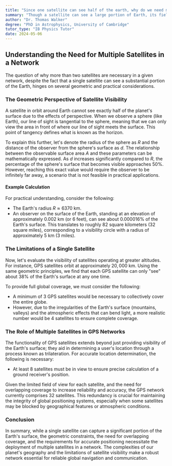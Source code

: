 ```yaml
---
title: "Since one satellite can see half of the earth, why do we need more than two satellites in a given network?"
summary: "Though a satellite can see a large portion of Earth, its field of view is limited by perspective. To cover the entire globe, a network needs multiple satellites due to limited coverage and the requirement for overlapping views, particularly for applications like GPS which use trilateration for accurate location finding."
author: "Dr. Thomas Walker"
degree: "PhD in Astrophysics, University of Cambridge"
tutor_type: "IB Physics Tutor"
date: 2024-05-06
---
```


## Understanding the Need for Multiple Satellites in a Network

The question of why more than two satellites are necessary in a given network, despite the fact that a single satellite can see a substantial portion of the Earth, hinges on several geometric and practical considerations. 

### The Geometric Perspective of Satellite Visibility

A satellite in orbit around Earth cannot see exactly half of the planet's surface due to the effects of perspective. When we observe a sphere (like Earth), our line of sight is tangential to the sphere, meaning that we can only view the area in front of where our line of sight meets the surface. This point of tangency defines what is known as the horizon. 

To explain this further, let's denote the radius of the sphere as $R$ and the distance of the observer from the sphere's surface as $d$. The relationship between the observable surface area $A$ and these parameters can be mathematically expressed. As $d$ increases significantly compared to $R$, the percentage of the sphere's surface that becomes visible approaches $50\%$. However, reaching this exact value would require the observer to be infinitely far away, a scenario that is not feasible in practical applications.

#### Example Calculation

For practical understanding, consider the following:
- The Earth's radius $R \approx 6370$ km.
- An observer on the surface of the Earth, standing at an elevation of approximately $0.002$ km (or 6 feet), can see about $0.000016\%$ of the Earth's surface. This translates to roughly $82$ square kilometers ($32$ square miles), corresponding to a visibility circle with a radius of approximately $5$ km ($3$ miles).

### The Limitations of a Single Satellite

Now, let's evaluate the visibility of satellites operating at greater altitudes. For instance, GPS satellites orbit at approximately $20,000$ km. Using the same geometric principles, we find that each GPS satellite can only "see" about $38\%$ of the Earth's surface at any one time. 

To provide full global coverage, we must consider the following:
- A minimum of $3$ GPS satellites would be necessary to collectively cover the entire globe.
- However, due to the irregularities of the Earth's surface (mountains, valleys) and the atmospheric effects that can bend light, a more realistic number would be $4$ satellites to ensure complete coverage.

### The Role of Multiple Satellites in GPS Networks

The functionality of GPS satellites extends beyond just providing visibility of the Earth's surface; they aid in determining a user's location through a process known as trilateration. For accurate location determination, the following is necessary:
- At least $8$ satellites must be in view to ensure precise calculation of a ground receiver's position.

Given the limited field of view for each satellite, and the need for overlapping coverage to increase reliability and accuracy, the GPS network currently comprises $32$ satellites. This redundancy is crucial for maintaining the integrity of global positioning systems, especially when some satellites may be blocked by geographical features or atmospheric conditions.

### Conclusion

In summary, while a single satellite can capture a significant portion of the Earth's surface, the geometric constraints, the need for overlapping coverage, and the requirements for accurate positioning necessitate the deployment of multiple satellites in a network. The complexities of our planet's geography and the limitations of satellite visibility make a robust network essential for reliable global navigation and communication.
    